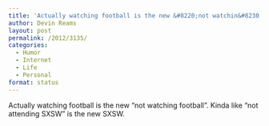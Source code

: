 ```yaml
---
title: 'Actually watching football is the new &#8220;not watchin&#8230;'
author: Devin Reams
layout: post
permalink: /2012/3135/
categories:
  - Humor
  - Internet
  - Life
  - Personal
format: status
---
```

Actually watching football is the new &#8220;not watching football&#8221;. Kinda like &#8220;not attending SXSW&#8221; is the new SXSW.